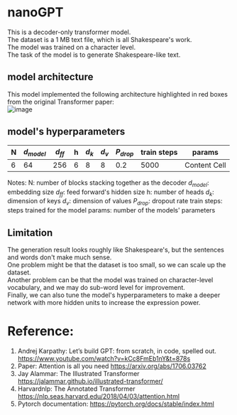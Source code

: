 # nanoGPT
This is a decoder-only transformer model.  
The dataset is a 1 MB text file, which is all Shakespeare's work.  
The model was trained on a character level.  
The task of the model is to generate Shakespeare-like text.

## model architecture  
This model implemented the following architecture highlighted in red boxes from the original Transformer paper:  
![image](https://github.com/GuilinXie/nanoGPT/assets/43485626/275004ee-7a37-4fd2-830b-01937f08f461)

## model's hyperparameters  
| N  | $`d_{model}`$ | $`d_{ff}`$ | h | $`d_k`$ | $`d_v`$ | $`P_{drop}`$ | train steps | params |  
| ------------- | ------------- | ------------- | ------------- | ------------- | ------------- | ------------- | ------------- | ------------- |  
| 6  | 64  | 256  | 6  | 8  | 8  | 0.2  | 5000  | Content Cell  |  
Notes:
N: number of blocks stacking together as the decoder
$`d_{model}`$: embedding size
$`d_{ff}`$: feed forward's hidden size
h: number of heads
$`d_k`$: dimension of keys
$`d_v`$: dimension of values
$`P_{drop}`$: dropout rate
train steps: steps trained for the model
params: number of the models' parameters

## Limitation
The generation result looks roughly like Shakespeare's, but the sentences and words don't make much sense.  
One problem might be that the dataset is too small, so we can scale up the dataset.  
Another problem can be that the model was trained on character-level vocabulary, and we may do sub-word level for improvement.  
Finally, we can also tune the model's hyperparameters to make a deeper network with more hidden units to increase the expression power.  

# Reference:
1.	Andrej Karpathy: Let’s build GPT: from scratch, in code, spelled out.  https://www.youtube.com/watch?v=kCc8FmEb1nY&t=878s
2.	Paper: Attention is all you need  https://arxiv.org/abs/1706.03762
3.	Jay Alammar: The Illustrated Transformer  https://jalammar.github.io/illustrated-transformer/
4.	Harvardnlp: The Annotated Transformer  https://nlp.seas.harvard.edu/2018/04/03/attention.html
5.	Pytorch documentation:  https://pytorch.org/docs/stable/index.html
